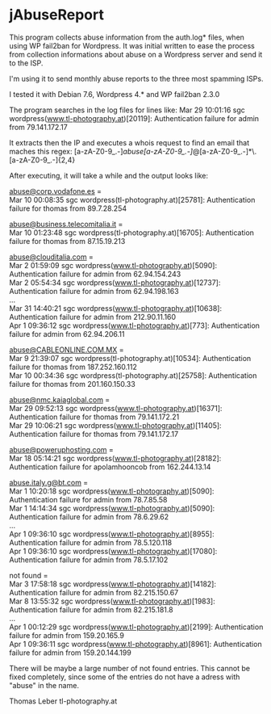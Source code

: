 # jAbuseReport

This program collects abuse information from the auth.log* files, when using WP fail2ban for Wordpress.
It was initial written to ease the process from collection informations about abuse on a Wordpress server and send it to the ISP.

I'm using it to send monthly abuse reports to the three most spamming ISPs.

I tested it with Debian 7.6, Wordpress 4.* and WP fail2ban 2.3.0

The program searches in the log files for lines like:
Mar 29 10:01:16 sgc wordpress(www.tl-photography.at)[20119]: Authentication failure for admin from 79.141.172.17

It extracts then the IP and executes a whois request to find an email that maches this regex:
[a-zA-Z0-9_.-]*abuse[a-zA-Z0-9_.-]*@[a-zA-Z0-9_.-]*\\.[a-zA-Z0-9_.-]{2,4}

After executing, it will take a while and the output looks like:

abuse@corp.vodafone.es = <br>
Mar 10 00:08:35 sgc wordpress(tl-photography.at)[25781]: Authentication failure for thomas from 89.7.28.254 <br>

abuse@business.telecomitalia.it = <br>
Mar 10 01:23:48 sgc wordpress(tl-photography.at)[16705]: Authentication failure for thomas from 87.15.19.213 <br>

abuse@clouditalia.com = <br>
Mar  2 01:59:09 sgc wordpress(www.tl-photography.at)[5090]: Authentication failure for admin from 62.94.154.243 <br>
Mar  2 05:54:34 sgc wordpress(www.tl-photography.at)[12737]: Authentication failure for admin from 62.94.198.163 <br>
... <br>
Mar 31 14:40:21 sgc wordpress(www.tl-photography.at)[10638]: Authentication failure for admin from 212.90.11.160 <br>
Apr  1 09:36:12 sgc wordpress(www.tl-photography.at)[773]: Authentication failure for admin from 62.94.206.11 <br>

abuse@CABLEONLINE.COM.MX = <br>
Mar  9 21:39:07 sgc wordpress(tl-photography.at)[10534]: Authentication failure for thomas from 187.252.160.112 <br>
Mar 10 00:34:36 sgc wordpress(tl-photography.at)[25758]: Authentication failure for thomas from 201.160.150.33 <br>

abuse@nmc.kaiaglobal.com = <br>
Mar 29 09:52:13 sgc wordpress(www.tl-photography.at)[16371]: Authentication failure for thomas from 79.141.172.21 <br>
Mar 29 10:06:21 sgc wordpress(www.tl-photography.at)[11405]: Authentication failure for thomas from 79.141.172.17 <br>

abuse@poweruphosting.com = <br>
Mar 18 05:14:21 sgc wordpress(www.tl-photography.at)[28182]: Authentication failure for apolamhooncob from 162.244.13.14 <br>

abuse.italy.g@bt.com = <br>
Mar  1 10:20:18 sgc wordpress(www.tl-photography.at)[5090]: Authentication failure for admin from 78.7.85.58 <br>
Mar  1 14:14:34 sgc wordpress(www.tl-photography.at)[5090]: Authentication failure for admin from 78.6.29.62 <br>
... <br>
Apr  1 09:36:10 sgc wordpress(www.tl-photography.at)[8955]: Authentication failure for admin from 78.5.120.118 <br>
Apr  1 09:36:10 sgc wordpress(www.tl-photography.at)[17080]: Authentication failure for admin from 78.5.17.102 <br>

not found = <br>
Mar  3 17:58:18 sgc wordpress(www.tl-photography.at)[14182]: Authentication failure for admin from 82.215.150.67 <br>
Mar  8 13:55:32 sgc wordpress(www.tl-photography.at)[1983]: Authentication failure for admin from 82.215.181.8 <br>
... <br>
Apr  1 00:12:29 sgc wordpress(www.tl-photography.at)[2199]: Authentication failure for admin from 159.20.165.9 <br>
Apr  1 09:36:11 sgc wordpress(www.tl-photography.at)[8961]: Authentication failure for admin from 159.20.144.199 <br>

There will be maybe a large number of not found entries. This cannot be fixed completely, since some of the entries do not have a adress with "abuse" in the name. 

Thomas Leber
tl-photography.at 

